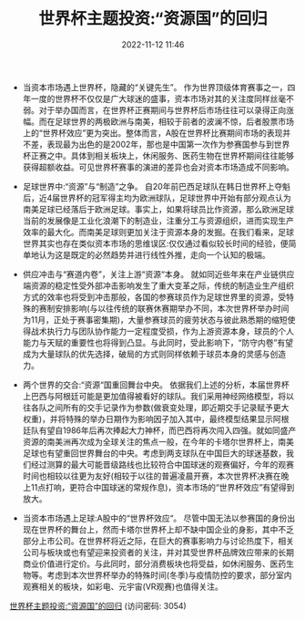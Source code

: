 ﻿---
title: 世界杯主题投资:“资源国”的回归
date: 2022-11-12 11:46
tags:
- 策略研究
updated: 
---

- 当资本市场遇上世界杯，隐藏的“关键先生”。
作为世界顶级体育赛事之一，四年一度的世界杯不仅仅是广大球迷的盛事，资本市场对其的关注度同样丝毫不弱。对于举办国而言，在世界杯正赛期间与世界杯后市场往往可以录得正向涨幅。而在足球世界的两极欧洲与南美，相较于前者的波澜不惊，后者股票市场上的“世界杯效应”更为突出。整体而言，A股在世界杯比赛期间市场的表现并不差，表现最为出色的是2002年，那也是中国第一次作为参赛国参与到世界杯正赛之中。具体到相关板块上，休闲服务、医药生物在世界杯期间往往能够获得超额收益。可见世界杯赛事的演进的差异也会对资本市场造成不同影响。

- 足球世界中:“资源”与“制造”之争。
自20年前巴西足球队在韩日世界杯上夺魁后，近4届世界杯的冠军得主均为欧洲球队，足球世界中开始有部分观点认为南美足球已经落后于欧洲足球。事实上，如果将球员比作资源，那么欧洲足球当前的发展像是工业化浪潮下的制造业，注重分工与资源组织，进而实现生产效率的最大化。而南美足球则更加关注于资源本身的发掘。在我们看来，足球世界其实也存在类似资本市场的思维误区:仅仅通过看似较长时间的经验，便简单地认为这是既定的必然趋势并进行线性外推，走向一个认知的极端。

- 供应冲击与“赛道内卷”，关注上游“资源“本身。
就如同近些年来在产业链供应端资源的稳定性受外部冲击影响发生了重大变革之际，传统的制造业生产组织方式的效率也将受到冲击那般，各国的参赛球员作为足球世界里的资源，受特殊的赛制安排影响(与以往传统的联赛休赛期举办不同，本次世界杯举办时间为11月，正处于赛事密集期)，大量参赛球员的疲劳状态与彼此熟悉期的缩短使得战术执行力与团队协作能力一定程度受损，作为上游资源本身，球员的个人能力与天赋的重要性也将得到凸显。与此同时，受此影响下，“防守内卷”有望成为大量球队的优先选择，破局的方式则同样依赖于球员本身的灵感与创造力。
<!--more -->
- 两个世界的交合:“资源“国重回舞台中央。
依据我们上述的分析，本届世界杯上巴西与阿根廷可能是更加值得被看好的球队。我们采用神经网络模型，将以往各队之间所有的交手记录作为参数(做衰变处理，即近期交手记录赋予更大权重)，并将特殊的举办日期作为影响因子加入其中，最终模型结果显示阿根廷队有望自1986年后再次捧起大力神杯，而巴西将再次闯入四强。就如同盛产资源的南美洲再次成为全球关注的焦点一般，在今年的卡塔尔世界杯上，南美足球也有望重回世界舞台的中央。考虑到两支球队在中国巨大的球迷基数，我们经过测算的最大可能晋级路线也比较符合中国球迷的观赛偏好，今年的观赛时间也相较以往更为友好(相较于以往的普遍凌晨开赛，本次世界杯决赛在晚上11点打响，更符合中国球迷的常规作息)，资本市场的“世界杯效应”有望得到放大。

- 当资本市场遇上足球:A股中的“世界杯效应“。
尽管中国无法以参赛国的身份出现在世界杯的舞台上，然而卡塔尔世界杯上却不缺中国企业的身影，其中不乏部分上市公司。在世界杯将近之际，在巨大的赛事影响力与讨论热度下，相关公司与板块或也有望迎来投资者的关注，并对其受世界杯品牌效应带来的长期商业价值进行定价。与此同时，部分消费板块也将受益，如休闲服务、医药生物等。考虑到本次世界杯举办的特殊时间(冬季)与疫情防控的要求，部分室内观赛相关的板块，如彩电、元宇宙(VR观赛)也值得关注。



[世界杯主题投资:“资源国”的回归](https://url12.ctfile.com/f/3948612-723009717-d558ad?p=3054)
(访问密码: 3054)

